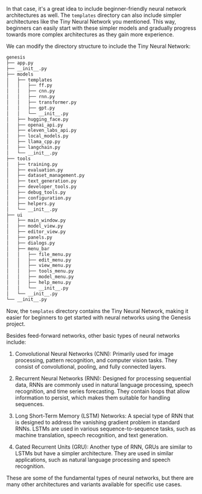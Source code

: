 In that case, it's a great idea to include beginner-friendly neural network architectures as well. The `templates` directory can also include simpler architectures like the Tiny Neural Network you mentioned. This way, beginners can easily start with these simpler models and gradually progress towards more complex architectures as they gain more experience.

We can modify the directory structure to include the Tiny Neural Network:

```sh
genesis
├── app.py
├── __init__.py
├── models
│   ├── templates
│   │   ├── ff.py
│   │   ├── cnn.py
│   │   ├── rnn.py
│   │   ├── transformer.py
│   │   ├── gpt.py
│   │   └── __init__.py
│   ├── hugging_face.py
│   ├── openai_api.py
│   ├── eleven_labs_api.py
│   ├── local_models.py
│   ├── llama_cpp.py
│   ├── langchain.py
│   └── __init__.py
├── tools
│   ├── training.py
│   ├── evaluation.py
│   ├── dataset_management.py
│   ├── text_generation.py
│   ├── developer_tools.py
│   ├── debug_tools.py
│   ├── configuration.py
│   ├── helpers.py
│   └── __init__.py
├── ui
│   ├── main_window.py
│   ├── model_view.py
│   ├── editor_view.py
│   ├── panels.py
│   ├── dialogs.py
│   ├── menu_bar
│   │   ├── file_menu.py
│   │   ├── edit_menu.py
│   │   ├── view_menu.py
│   │   ├── tools_menu.py
│   │   ├── model_menu.py
│   │   ├── help_menu.py
│   │   └── __init__.py
│   └── __init__.py
└── __init__.py
```

Now, the `templates` directory contains the Tiny Neural Network, making it easier for beginners to get started with neural networks using the Genesis project.

Besides feed-forward networks, other basic types of neural networks include:

1. Convolutional Neural Networks (CNN): Primarily used for image processing, pattern recognition, and computer vision tasks. They consist of convolutional, pooling, and fully connected layers.

2. Recurrent Neural Networks (RNN): Designed for processing sequential data, RNNs are commonly used in natural language processing, speech recognition, and time series forecasting. They contain loops that allow information to persist, which makes them suitable for handling sequences.

3. Long Short-Term Memory (LSTM) Networks: A special type of RNN that is designed to address the vanishing gradient problem in standard RNNs. LSTMs are used in various sequence-to-sequence tasks, such as machine translation, speech recognition, and text generation.

4. Gated Recurrent Units (GRU): Another type of RNN, GRUs are similar to LSTMs but have a simpler architecture. They are used in similar applications, such as natural language processing and speech recognition.

These are some of the fundamental types of neural networks, but there are many other architectures and variants available for specific use cases.

